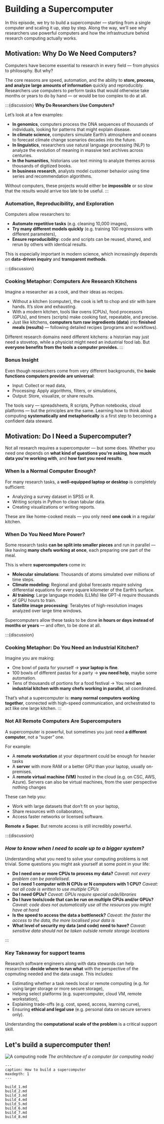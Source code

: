 # **Building a Supercomputer**

In this episode, we try to build a supercomputer — starting from a single computer and scaling it up, step by step. Along the way, we’ll see why researchers use powerful computers and how the infrastructure behind research computing actually works.


## **Motivation: Why Do We Need Computers?**

Computers have become essential to research in every field — from physics to philosophy. But why?

The core reasons are speed, automation, and the ability to **store, process, and analyze large amounts of information** quickly and reproducibly. Researchers use computers to perform tasks that would otherwise take months or years to do by hand — or would be too complex to do at all.

:::{discussion}
**Why Do Researchers Use Computers?**

Let’s look at a few examples:

- **In genomics**, computers process the DNA sequences of thousands of individuals, looking for patterns that might explain disease.
- **In climate science**, computers simulate Earth’s atmosphere and oceans to forecast climate change scenarios decades into the future.
- **In linguistics**, researchers use natural language processing (NLP) to analyze the evolution of meaning in massive text archives across centuries.
- **In the humanities**, historians use text mining to analyze themes across thousands of digitized books.
- **In business research**, analysts model customer behavior using time series and recommendation algorithms.

Without computers, these projects would either be **impossible** or so slow that the results would arrive too late to be useful.
:::


### **Automation, Reproducibility, and Exploration**

Computers allow researchers to:
- **Automate repetitive tasks** (e.g. cleaning 10,000 images),
- **Try many different models quickly** (e.g. training 100 regressions with different parameters),
- **Ensure reproducibility**: code and scripts can be reused, shared, and rerun by others with identical results.

This is especially important in modern science, which increasingly depends on **data-driven inquiry** and **transparent methods**.


:::{discussion}
### **Cooking Metaphor: Computers Are Research Kitchens**

Imagine a researcher as a cook, and their ideas as recipes.

- Without a kitchen (computer), the cook is left to chop and stir with bare hands. It’s slow and exhausting.
- With a modern kitchen, tools like ovens (CPUs), food processors (GPUs), and timers (scripts) make cooking fast, repeatable, and precise.
- Just like kitchens, **computers turn raw ingredients (data)** into **finished meals (results)** — following detailed recipes (programs and workflows).

Different research domains need different kitchens: a historian may just need a stovetop, while a physicist might need an industrial food lab. But **everyone benefits from the tools a computer provides.**
:::

### Bonus Insight

Even though researchers come from very different backgrounds, the **basic functions computers provide are universal**:
- Input: Collect or read data,
- Processing: Apply algorithms, filters, or simulations,
- Output: Store, visualize, or share results.

The tools vary — spreadsheets, R scripts, Python notebooks, cloud platforms — but the principles are the same. Learning how to think about computing **systematically and metaphorically** is a first step to becoming a confident data steward.


## **Motivation: Do I Need a Supercomputer?**

Not all research requires a supercomputer — but some does. Whether you need one depends on **what kind of questions you're asking**, **how much data you're working with**, and **how fast you need results**.

### **When Is a Normal Computer Enough?**

For many research tasks, a **well-equipped laptop or desktop** is completely sufficient:
- Analyzing a survey dataset in SPSS or R.
- Writing scripts in Python to clean tabular data.
- Creating visualizations or writing reports.

These are like home-cooked meals — you only need **one cook** in a regular kitchen.

### **When Do You Need More Power?**

Some research tasks **can be split into smaller pieces** and run in parallel — like having **many chefs working at once**, each preparing one part of the meal.

This is where **supercomputers** come in:
- **Molecular simulations**: Thousands of atoms simulated over millions of time steps.
- **Climate modeling**: Regional and global forecasts require solving differential equations for every square kilometer of the Earth’s surface.
- **AI training**: Large language models (LLMs) like GPT-4 require thousands of GPU hours to train.
- **Satellite image processing**: Terabytes of high-resolution images analyzed over large time windows.

Supercomputers allow these tasks to be done **in hours or days instead of months or years** — and often, to be done at all.

:::{discussion}
### **Cooking Metaphor: Do You Need an Industrial Kitchen?**

Imagine you are making:
- One bowl of pasta for yourself → **your laptop is fine**.
- 100 bowls of different pastas for a party → **you need help**, maybe some automation.
- Tens of thousands of portions for a food festival → You need **an industrial kitchen with many chefs working in parallel**, all coordinated.

That’s what a supercomputer is: **many normal computers working together**, connected with high-speed communication, and orchestrated to act like one large kitchen.
:::

### Not All Remote Computers Are Supercomputers

A supercomputer is powerful, but sometimes you just need **a different computer**, not a “super” one.

For example:
- A **remote workstation** at your department could be enough for heavier tasks
- A **server** with more RAM or a better GPU than your laptop, usually on-premises.
- A **remote virtual machine (VM)** hosted in the cloud (e.g. on CSC, AWS, Azure). Servers can also be virtual machines, from the user perspective nothing changes

These can help you:
- Work with large datasets that don’t fit on your laptop,
- Share resources with collaborators,
- Access faster networks or licensed software.

**Remote ≠ Super.** But remote access is still incredibly powerful.

:::{discussion}
### *How to know when I need to scale up to a bigger system?* 

Understanding what you need to solve your computing problems is not trivial. Some questions you might ask yourself at some point in your life:

* **Do I need one or more CPUs to process my data?** *Caveat: not every problem can be parallelised.*
* **Do I need 1 computer with N CPUs or N computers with 1 CPU?** *Caveat: not all code is written to use multiple CPUs*
* **Do I need GPUs?** *Caveat: GPUs require special code/libraries*
* **Do I have tools/code that can be run on multiple CPUs and/or GPUs?** *Caveat: code does not automatically use all the resources you might have at hand*
* **Is the speed to access the data a bottleneck?** *Caveat: the faster the access to the data, the more localised your data is*
* **What level of security my data (and code) need to have?** *Caveat: sensitive data should not be taken outside remote storage locations*

:::

### Key Takeaway for support teams

Research software engineers along with data stewards can help researchers **decide where to run what** with the perspective of the copmuting needed and the data usage. This includes:
- Estimating whether a task needs local or remote computing (e.g. for using larger storage or more secure storage),
- Helping select platforms (e.g. supercomputer, cloud VM, remote workstation),
- Explaining trade-offs (e.g. cost, speed, access, learning curve),
- Ensuring **ethical and legal use** (e.g. personal data on secure servers only).

Understanding the **computational scale of the problem** is a critical support skill.

## Let's build a supercomputer then!

![A computing node](https://raw.githubusercontent.com/eglerean/eglerean.github.io/master/files/AComputingNode.svg)
*The architecture of a computer (or computing node)*

```{toctree}
---
caption: How to build a supercomputer
maxdepth: 1
---

build_1.md
build_2.md
build_3.md
build_4.md
build_5.md
build_6.md
build_7.md
build_8.md
```



